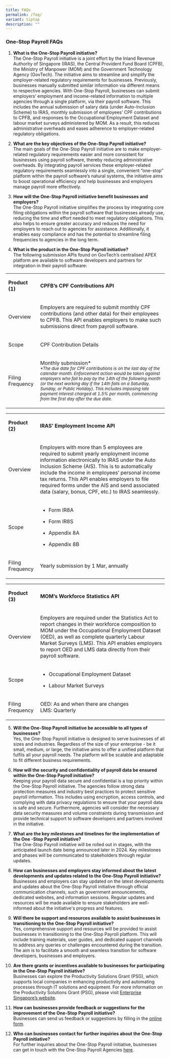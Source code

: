 ```yaml
---
title: FAQs
permalink: /faq/
variant: tiptap
description: ""
---
```

<h3><strong>One-Stop Payroll FAQs</strong></h3>
<ol>
<li>
<p><strong>What is the One-Stop Payroll initiative? </strong>
<br>The One-Stop Payroll initiative is a joint effort by the Inland Revenue
Authority of Singapore (IRAS), the Central Provident Fund Board (CPFB),
the Ministry of Manpower (MOM) and the Government Technology Agency (GovTech).
The initiative aims to streamline and simplify the employer-related regulatory
requirements for businesses. Previously, businesses manually submitted
similar information via different means to respective agencies. With One-Stop
Payroll, businesses can submit employers’ employment and income-related
information to multiple agencies through a single platform, via their payroll
software. This includes the annual submission of salary data (under Auto-Inclusion
Scheme) to IRAS, monthly submission of employees’ CPF contributions to
CPFB, and responses to the Occupational Employment Dataset and labour market
surveys administered by MOM. As a result, this reduces administrative overheads
and eases adherence to employer-related regulatory obligations.
<br>
</p>
</li>
<li>
<p><strong>What are the key objectives of the One-Stop Payroll initiative? </strong>
<br>The main goals of the One-Stop Payroll initiative are to make employer-related
regulatory requirements easier and more consistent for businesses using
payroll software, thereby reducing administrative overheads. By integrating
payroll services these employer-related regulatory requirements seamlessly
into a single, convenient “one-stop” platform within the payroll software’s
natural systems, the initiative aims to boost operational efficiency and
help businesses and employers manage payroll more effectively.
<br>
</p>
</li>
<li>
<p><strong>How will the One-Stop Payroll initiative benefit businesses and employers? </strong>
<br>The One-Stop Payroll initiative simplifies the process by integrating
core filing obligations within the payroll software that businesses already
use, reducing the time and effort needed to meet regulatory obligations.
This also helps to ensure greater accuracy and reduces the need for employers
to reach out to agencies for assistance. Additionally, it enables easy
compliance and has the potential to streamline filing frequencies to agencies
in the long term.
<br>
</p>
</li>
<li>
<p><strong>What is the product in the One-Stop Payroll initiative? </strong>
<br>The following submission APIs found on GovTech’s centralised APEX platform
are available to software developers and partners for integration in their
payroll software:</p>
</li>
</ol>
<table style="minWidth: 50px">
<colgroup>
<col>
<col>
</colgroup>
<tbody>
<tr>
<td rowspan="1" colspan="1">
<p><strong>Product (1)</strong>
</p>
</td>
<td rowspan="1" colspan="1">
<p><strong>CPFB’s CPF Contributions API</strong>
</p>
</td>
</tr>
<tr>
<td rowspan="1" colspan="1">
<p>Overview</p>
</td>
<td rowspan="1" colspan="1">
<p>Employers are required to submit monthly CPF contributions (and other
data) for their employees to CPFB. This API enables employers to make such
submissions direct from payroll software.</p>
</td>
</tr>
<tr>
<td rowspan="1" colspan="1">
<p>Scope</p>
</td>
<td rowspan="1" colspan="1">
<p>CPF Contribution Details</p>
</td>
</tr>
<tr>
<td rowspan="1" colspan="1">
<p>Filing Frequency</p>
</td>
<td rowspan="1" colspan="1">
<p>Monthly submission*
<br><em><sub>*The due date for CPF contributions is on the last day of the calendar month. Enforcement action would be taken against employers who fail to pay by the 14th of the following month (or the next working day if the 14th falls on a Saturday, Sunday, or Public Holiday). This includes imposing late payment interest charged at 1.5% per month, commencing from the first day after the due date.</sub></em>
</p>
</td>
</tr>
</tbody>
</table>
<table style="minWidth: 50px">
<colgroup>
<col>
<col>
</colgroup>
<tbody>
<tr>
<td rowspan="1" colspan="1">
<p><strong>Product (2)</strong>
</p>
</td>
<td rowspan="1" colspan="1">
<p><strong>IRAS’ Employment Income API</strong>
</p>
</td>
</tr>
<tr>
<td rowspan="1" colspan="1">
<p>Overview</p>
</td>
<td rowspan="1" colspan="1">
<p>Employers with more than 5 employees are required to submit yearly employment
income information electronically to IRAS under the Auto Inclusion Scheme
(AIS). This is to automatically include the income in employees’ personal
income tax returns. This API enables employers to file required forms under
the AIS and send associated data (salary, bonus, CPF, etc.) to IRAS seamlessly.</p>
</td>
</tr>
<tr>
<td rowspan="1" colspan="1">
<p>Scope</p>
</td>
<td rowspan="1" colspan="1">
<ul data-tight="true" class="tight">
<li>
<p>Form IR8A</p>
</li>
<li>
<p>Form IR8S</p>
</li>
<li>
<p>Appendix 8A</p>
</li>
<li>
<p>Appendix 8B</p>
</li>
</ul>
</td>
</tr>
<tr>
<td rowspan="1" colspan="1">
<p>Filing Frequency</p>
</td>
<td rowspan="1" colspan="1">
<p>Yearly submission by 1 Mar, annually</p>
</td>
</tr>
</tbody>
</table>
<table style="minWidth: 50px">
<colgroup>
<col>
<col>
</colgroup>
<tbody>
<tr>
<td rowspan="1" colspan="1">
<p><strong>Product (3)</strong>
</p>
</td>
<td rowspan="1" colspan="1">
<p><strong>MOM’s Workforce Statistics API</strong>
</p>
</td>
</tr>
<tr>
<td rowspan="1" colspan="1">
<p>Overview</p>
</td>
<td rowspan="1" colspan="1">
<p>Employers are required under the Statistics Act to report changes in their
workforce composition to MOM under the Occupational Employment Dataset
(OED), as well as complete quarterly Labour Market Surveys (LMS). This
API enables employers to report OED and LMS data directly from their payroll
software.</p>
</td>
</tr>
<tr>
<td rowspan="1" colspan="1">
<p>Scope</p>
</td>
<td rowspan="1" colspan="1">
<ul data-tight="true" class="tight">
<li>
<p>Occupational Employment Dataset</p>
</li>
<li>
<p>Labour Market Surveys</p>
</li>
</ul>
</td>
</tr>
<tr>
<td rowspan="1" colspan="1">
<p>Filing Frequency</p>
</td>
<td rowspan="1" colspan="1">
<p>OED: As and when there are changes
<br>LMS: Quarterly</p>
</td>
</tr>
</tbody>
</table>
<ol start="5">
<li>
<p><strong>Will the One-Stop Payroll initiative be accessible to all types of businesses? </strong>
<br>Yes, the One-Stop Payroll initiative is designed to serve businesses of
all sizes and industries. Regardless of the size of your enterprise - be
it small, medium, or large, the initiative aims to offer a unified platform
that fulfils all your payroll needs. The platform will be scalable and
adaptable to fit different business requirements.
<br>
</p>
</li>
<li>
<p><strong>How will the security and confidentiality of payroll data be ensured within the One-Stop Payroll initiative? </strong>
<br>Keeping your payroll data secure and confidential is a top priority within
the One-Stop Payroll initiative. The agencies follow strong data protection
measures and industry best practices to protect sensitive payroll information.
This includes using encryption, access controls, and complying with data
privacy regulations to ensure that your payroll data is safe and secure.
Furthermore, agencies will consider the necessary data security measures
and volume constraints during transmission and provide technical support
to software developers and partners involved in the initiative.
<br>
</p>
</li>
<li>
<p><strong>What are the key milestones and timelines for the implementation of the One -Stop Payroll initiative? </strong>
<br>The One-Stop Payroll initiative will be rolled out in stages, with the
anticipated launch date being announced later in 2024. Key milestones and
phases will be communicated to stakeholders through regular updates.
<br>
</p>
</li>
<li>
<p><strong>How can businesses and employers stay informed about the latest developments and updates related to the One-Stop Payroll initiative? </strong>
<br>Businesses and employers can stay updated on the latest developments and
updates about the One-Stop Payroll initiative through official communication
channels, such as government announcements, dedicated websites, and information
sessions. Regular updates and resources will be made available to ensure
stakeholders are well-informed about the initiative's progress and features.
<br>
</p>
</li>
<li>
<p><strong>Will there be support and resources available to assist businesses in transitioning to the One-Stop Payroll initiative? </strong>
<br>Yes, comprehensive support and resources will be provided to assist businesses
in transitioning to the One-Stop Payroll platform. This will include training
materials, user guides, and dedicated support channels to address any queries
or challenges encountered during the transition. The aim is to facilitate
a smooth and seamless transition for software developers, businesses and
employers.
<br>
</p>
</li>
<li>
<p><strong>Are there grants or incentives available to businesses for participating in the One-Stop Payroll initiative? </strong>
<br>Businesses can explore the Productivity Solutions Grant (PSG), which supports
local companies in enhancing productivity and automating processes through
IT solutions and equipment. For more information on the Productivity Solutions
Grant (PSG), please visit <a href="https://www.enterprisesg.gov.sg/financial-support/productivity-solutions-grant" rel="noopener noreferrer nofollow" target="_blank">Enterprise Singapore’s website</a>.
<br>
</p>
</li>
<li>
<p><strong>How can businesses provide feedback or suggestions for the improvement of the One-Stop Payroll initiative?</strong> 
<br>Businesses can send us feedback or suggestions by filling in the <a href="https://go.gov.sg/ospfeedback" rel="noopener noreferrer nofollow" target="_blank"><u>online form</u></a>.
<br>
</p>
</li>
<li>
<p><strong>Who can businesses contact for further inquiries about the One-Stop Payroll initiative? </strong>
<br>For further inquiries about the One-Stop Payroll initiative, businesses
can get in touch with the One-Stop Payroll Agencies <a href="/support/" rel="noopener noreferrer nofollow" target="_blank">here</a>.</p>
</li>
</ol>
<p></p>